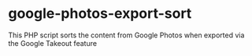 # google-photos-export-sort
This PHP script sorts the content from Google Photos when exported via the Google Takeout feature
